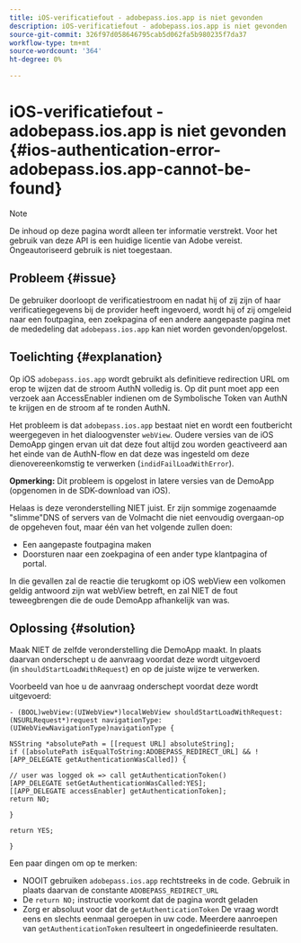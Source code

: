```yaml
---
title: iOS-verificatiefout - adobepass.ios.app is niet gevonden
description: iOS-verificatiefout - adobepass.ios.app is niet gevonden
source-git-commit: 326f97d058646795cab5d062fa5b980235f7da37
workflow-type: tm+mt
source-wordcount: '364'
ht-degree: 0%

---
```



# iOS-verificatiefout - adobepass.ios.app is niet gevonden {#ios-authentication-error-adobepass.ios.app-cannot-be-found}

>[!NOTE]
>
>De inhoud op deze pagina wordt alleen ter informatie verstrekt. Voor het gebruik van deze API is een huidige licentie van Adobe vereist. Ongeautoriseerd gebruik is niet toegestaan.

## Probleem {#issue}

De gebruiker doorloopt de verificatiestroom en nadat hij of zij zijn of haar verificatiegegevens bij de provider heeft ingevoerd, wordt hij of zij omgeleid naar een foutpagina, een zoekpagina of een andere aangepaste pagina met de mededeling dat `adobepass.ios.app` kan niet worden gevonden/opgelost.

## Toelichting {#explanation}

Op iOS `adobepass.ios.app` wordt gebruikt als definitieve redirection URL om erop te wijzen dat de stroom AuthN volledig is. Op dit punt moet app een verzoek aan AccessEnabler indienen om de Symbolische Token van AuthN te krijgen en de stroom af te ronden AuthN.

Het probleem is dat `adobepass.ios.app` bestaat niet en wordt een foutbericht weergegeven in het dialoogvenster `webView`. Oudere versies van de iOS DemoApp gingen ervan uit dat deze fout altijd zou worden geactiveerd aan het einde van de AuthN-flow en dat deze was ingesteld om deze dienovereenkomstig te verwerken (`indidFailLoadWithError`).

**Opmerking:** Dit probleem is opgelost in latere versies van de DemoApp (opgenomen in de SDK-download van iOS).

Helaas is deze veronderstelling NIET juist. Er zijn sommige zogenaamde &quot;slimme&quot;DNS of servers van de Volmacht die niet eenvoudig overgaan-op de opgeheven fout, maar één van het volgende zullen doen: 

- Een aangepaste foutpagina maken
- Doorsturen naar een zoekpagina of een ander type klantpagina of portal.

In die gevallen zal de reactie die terugkomt op iOS webView een volkomen geldig antwoord zijn wat webView betreft, en zal NIET de fout teweegbrengen die de oude DemoApp afhankelijk van was.

## Oplossing {#solution}

Maak NIET de zelfde veronderstelling die DemoApp maakt. In plaats daarvan onderschept u de aanvraag voordat deze wordt uitgevoerd (in `shouldStartLoadWithRequest`) en op de juiste wijze te verwerken.

Voorbeeld van hoe u de aanvraag onderschept voordat deze wordt uitgevoerd:

```obj-c
- (BOOL)webView:(UIWebView*)localWebView shouldStartLoadWithRequest:(NSURLRequest*)request navigationType:(UIWebViewNavigationType)navigationType {

NSString *absolutePath = [[request URL] absoluteString]; 
if ([absolutePath isEqualToString:ADOBEPASS_REDIRECT_URL] && ![APP_DELEGATE getAuthenticationWasCalled]) {

// user was logged ok => call getAuthenticationToken() 
[APP_DELEGATE setGetAuthenticationWasCalled:YES]; 
[[APP_DELEGATE accessEnabler] getAuthenticationToken];
return NO;

}

return YES;

}
```

Een paar dingen om op te merken:

- NOOIT gebruiken `adobepass.ios.app` rechtstreeks in de code. Gebruik in plaats daarvan de constante `ADOBEPASS_REDIRECT_URL`
- De `return NO;` instructie voorkomt dat de pagina wordt geladen
- Zorg er absoluut voor dat de `getAuthenticationToken` De vraag wordt eens en slechts eenmaal geroepen in uw code. Meerdere aanroepen van `getAuthenticationToken` resulteert in ongedefinieerde resultaten.

